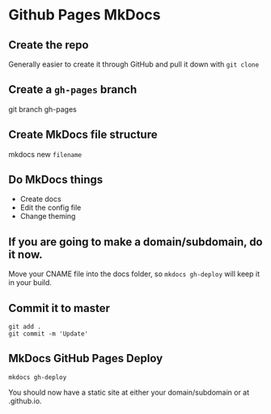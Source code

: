 # Github Pages MkDocs

## Create the repo
Generally easier to create it through GitHub and pull it down with `git clone`

## Create a `gh-pages` branch
git branch gh-pages

## Create MkDocs file structure
mkdocs new `filename`

## Do MkDocs things

* Create docs
* Edit the config file
* Change theming

## If you are going to make a domain/subdomain, do it now.

Move your CNAME file into the docs folder, so `mkdocs gh-deploy`
will keep it in your build.

## Commit it to master

```
git add .
git commit -m 'Update'
```

## MkDocs GitHub Pages Deploy

```
mkdocs gh-deploy
```

You should now have a static site at either your domain/subdomain
or at <GitHub Username>.github.io.
